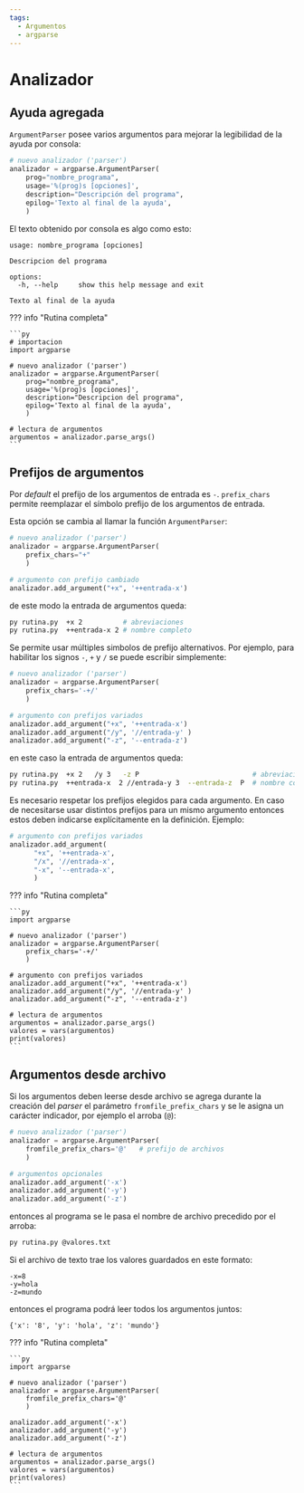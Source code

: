 ```yaml
---
tags:
  - Argumentos
  - argparse
---
```


# Analizador


## Ayuda agregada

`ArgumentParser` posee varios argumentos para mejorar la legibilidad de la ayuda por consola:

```py
# nuevo analizador ('parser') 
analizador = argparse.ArgumentParser(
    prog="nombre_programa",
    usage='%(prog)s [opciones]',
    description="Descripción del programa",
    epilog='Texto al final de la ayuda',
    )
```

El texto obtenido por consola es algo como esto:

```
usage: nombre_programa [opciones]

Descripcion del programa

options:
  -h, --help     show this help message and exit

Texto al final de la ayuda
```

??? info "Rutina completa"


    ```py
    # importacion
    import argparse

    # nuevo analizador ('parser') 
    analizador = argparse.ArgumentParser(
        prog="nombre_programa",
        usage='%(prog)s [opciones]',
        description="Descripcion del programa",
        epilog='Texto al final de la ayuda',
        )

    # lectura de argumentos
    argumentos = analizador.parse_args()
    ```


## Prefijos de argumentos

Por *default* el prefijo de los argumentos de entrada es `-`. 
`prefix_chars` permite reemplazar el símbolo prefijo de los argumentos de entrada.

Esta opción se cambia al llamar la función `ArgumentParser`:


```py title="Prefijos de argumentos - configuración"
# nuevo analizador ('parser') 
analizador = argparse.ArgumentParser(
    prefix_chars="+"
    )

# argumento con prefijo cambiado
analizador.add_argument("+x", '++entrada-x')
```

de este modo la entrada de argumentos queda:

```bash title="Prefijos de argumentos - uso"
py rutina.py  +x 2          # abreviaciones
py rutina.py  ++entrada-x 2 # nombre completo
```

Se permite usar múltiples simbolos de prefijo alternativos.
Por ejemplo, para habilitar los signos `-`,  `+` y `/` se puede escribir simplemente: 

```py title="Múltiples prefijos - configuración"
# nuevo analizador ('parser') 
analizador = argparse.ArgumentParser(
    prefix_chars='-+/'
    )

# argumento con prefijos variados
analizador.add_argument("+x", '++entrada-x')
analizador.add_argument("/y", '//entrada-y' )
analizador.add_argument("-z", '--entrada-z')
```
en este caso la entrada de argumentos queda:

```bash title="Múltiples prefijos - uso"
py rutina.py  +x 2   /y 3   -z P                            # abreviaciones
py rutina.py  ++entrada-x  2 //entrada-y 3  --entrada-z  P  # nombre completo
```

Es necesario respetar los prefijos elegidos para cada argumento.
En caso de necesitarse usar distintos prefijos para un mismo argumento
entonces estos deben indicarse explícitamente en la definición.
Ejemplo:

```py title="Múltiples prefijos por argumento"
# argumento con prefijos variados
analizador.add_argument(
      "+x", '++entrada-x',
      "/x", '//entrada-x',
      "-x", '--entrada-x',
      )
```

??? info "Rutina completa"

    ```py
    import argparse

    # nuevo analizador ('parser') 
    analizador = argparse.ArgumentParser(
        prefix_chars='-+/'
        )

    # argumento con prefijos variados
    analizador.add_argument("+x", '++entrada-x')
    analizador.add_argument("/y", '//entrada-y' )
    analizador.add_argument("-z", '--entrada-z')

    # lectura de argumentos
    argumentos = analizador.parse_args()
    valores = vars(argumentos)
    print(valores)
    ```


## Argumentos desde archivo

Si los argumentos deben leerse desde archivo
se agrega durante la creación del *parser*
el parámetro `fromfile_prefix_chars`
y se le asigna un carácter indicador,
por ejemplo el arroba (`@`):


```py title="Argumentos desde archivo - configuración"
# nuevo analizador ('parser') 
analizador = argparse.ArgumentParser(
    fromfile_prefix_chars='@'   # prefijo de archivos
    )

# argumentos opcionales
analizador.add_argument('-x')
analizador.add_argument('-y')
analizador.add_argument('-z')
```

entonces al programa se le pasa el nombre de archivo
precedido por el arroba:

```bash title="Argumentos desde archivo - lectura"
py rutina.py @valores.txt
```

Si el archivo de texto trae los valores guardados en este formato:

``` title="archivo con argumentos"
-x=8
-y=hola
-z=mundo
```

entonces el programa podrá leer todos los argumentos juntos:
```
{'x': '8', 'y': 'hola', 'z': 'mundo'}
```

??? info "Rutina completa"

    ```py
    import argparse

    # nuevo analizador ('parser') 
    analizador = argparse.ArgumentParser(
        fromfile_prefix_chars='@'
        )

    analizador.add_argument('-x')
    analizador.add_argument('-y')
    analizador.add_argument('-z')

    # lectura de argumentos
    argumentos = analizador.parse_args()
    valores = vars(argumentos)
    print(valores)
    ```